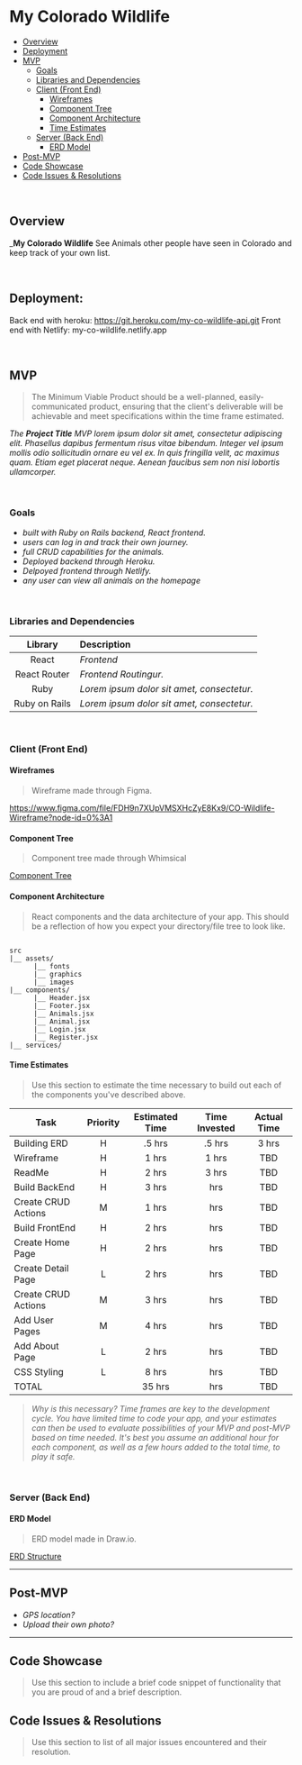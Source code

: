 # My Colorado Wildlife


- [Overview](#overview)
- [Deployment](#deployment)
- [MVP](#mvp)
  - [Goals](#goals)
  - [Libraries and Dependencies](#libraries-and-dependencies)
  - [Client (Front End)](#client-front-end)
    - [Wireframes](#wireframes)
    - [Component Tree](#component-tree)
    - [Component Architecture](#component-architecture)
    - [Time Estimates](#time-estimates)
  - [Server (Back End)](#server-back-end)
    - [ERD Model](#erd-model)
- [Post-MVP](#post-mvp)
- [Code Showcase](#code-showcase)
- [Code Issues & Resolutions](#code-issues--resolutions)

<br>

## Overview

_**My Colorado Wildlife** See Animals other people have seen in Colorado and keep track of your own list.


<br>

## Deployment:
Back end with heroku: https://git.heroku.com/my-co-wildlife-api.git
Front end with Netlify: my-co-wildlife.netlify.app

<br>

## MVP

> The Minimum Viable Product should be a well-planned, easily-communicated product, ensuring that the client's deliverable will be achievable and meet specifications within the time frame estimated.

_The **Project Title** MVP lorem ipsum dolor sit amet, consectetur adipiscing elit. Phasellus dapibus fermentum risus vitae bibendum. Integer vel ipsum mollis odio sollicitudin ornare eu vel ex. In quis fringilla velit, ac maximus quam. Etiam eget placerat neque. Aenean faucibus sem non nisi lobortis ullamcorper._

<br>

### Goals

- _built with Ruby on Rails backend, React frontend._
- _users can log in and track their own journey._
- _full CRUD capabilities for the animals._
- _Deployed backend through Heroku._
- _Delpoyed frontend through Netlify._
- _any user can view all animals on the homepage_

<br>

### Libraries and Dependencies


|     Library      | Description                                |
| :--------------: | :----------------------------------------- |
|      React       | _Frontend_ |
|   React Router   | _Frontend Routingur._ |
|       Ruby       | _Lorem ipsum dolor sit amet, consectetur._ |
|   Ruby on Rails  | _Lorem ipsum dolor sit amet, consectetur._ |

<br>

### Client (Front End)

#### Wireframes

> Wireframe made through Figma. 

https://www.figma.com/file/FDH9n7XUpVMSXHcZyE8Kx9/CO-Wildlife-Wireframe?node-id=0%3A1



#### Component Tree

> Component tree made through Whimsical

[Component Tree](https://whimsical.com/my-co-wildlife-tree-8SuMsDCNGnSvuWHKpgBHCp)

#### Component Architecture

> React components and the data architecture of your app. This should be a reflection of how you expect your directory/file tree to look like. 

``` structure

src
|__ assets/
      |__ fonts
      |__ graphics
      |__ images      
|__ components/
      |__ Header.jsx
      |__ Footer.jsx
      |__ Animals.jsx
      |__ Animal.jsx
      |__ Login.jsx
      |__ Register.jsx
|__ services/

```

#### Time Estimates

> Use this section to estimate the time necessary to build out each of the components you've described above.

| Task                | Priority | Estimated Time | Time Invested | Actual Time |
| ------------------- | :------: | :------------: | :-----------: | :---------: |
| Building ERD        |    H     |     .5 hrs     |     .5 hrs    |    3 hrs    |
| Wireframe           |    H     |     1 hrs      |     1 hrs     |     TBD     |
| ReadMe              |    H     |     2 hrs      |     3 hrs     |     TBD     |
| Build BackEnd       |    H     |     3 hrs      |      hrs     |     TBD     |
| Create CRUD Actions |    M     |     1 hrs      |      hrs     |     TBD     |
| Build FrontEnd      |    H     |     2 hrs      |      hrs     |     TBD     |
| Create Home Page    |    H     |     2 hrs      |      hrs     |     TBD     |
| Create Detail Page  |    L     |     2 hrs      |      hrs     |     TBD     |
| Create CRUD Actions |    M     |     3 hrs      |      hrs     |     TBD     |
| Add User Pages      |    M     |     4 hrs      |      hrs     |     TBD     |
| Add About Page      |    L     |     2 hrs      |      hrs     |     TBD     |
| CSS Styling         |    L     |     8 hrs      |      hrs     |     TBD     |
| TOTAL               |          |     35 hrs     |      hrs     |     TBD     |

> _Why is this necessary? Time frames are key to the development cycle. You have limited time to code your app, and your estimates can then be used to evaluate possibilities of your MVP and post-MVP based on time needed. It's best you assume an additional hour for each component, as well as a few hours added to the total time, to play it safe._

<br>

### Server (Back End)

#### ERD Model

> ERD model made in Draw.io. 

[ERD Structure](https://drive.google.com/file/d/1P_agkvM24HLktyeh_oIhmQX-Yi_pCQlA/view?usp=sharing)
<br>

***

## Post-MVP

- _GPS location?_
- _Upload their own photo?_

***

## Code Showcase

> Use this section to include a brief code snippet of functionality that you are proud of and a brief description.

## Code Issues & Resolutions

> Use this section to list of all major issues encountered and their resolution.
